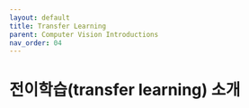 ```yaml
---
layout: default
title: Transfer Learning
parent: Computer Vision Introductions
nav_order: 04
---
```


# 전이학습\(transfer learning\) 소개

